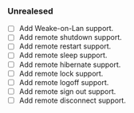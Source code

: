 ### Unrealesed
- [ ] Add Weake-on-Lan support.
- [ ] Add remote shutdown support.
- [ ] Add remote restart support.
- [ ] Add remote sleep support.
- [ ] Add remote hibernate support.
- [ ] Add remote lock support.
- [ ] Add remote logoff support.
- [ ] Add remote sign out support.
- [ ] Add remote disconnect support.
